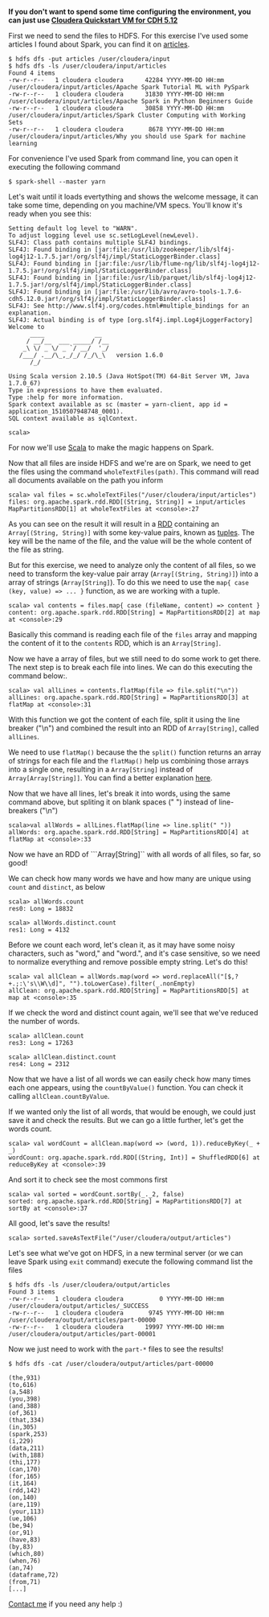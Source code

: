 **If you don't want to spend some time configuring the environment, you can just use  [Cloudera Quickstart VM for CDH 5.12](https://www.cloudera.com/downloads/quickstart_vms/5-12.html)**

First we need to send the files to HDFS. For this exercise I've used some articles I found about Spark, you can find it on [articles](articles).
```
$ hdfs dfs -put articles /user/cloudera/input
$ hdfs dfs -ls /user/cloudera/input/articles
Found 4 items
-rw-r--r--   1 cloudera cloudera      42284 YYYY-MM-DD HH:mm /user/cloudera/input/articles/Apache Spark Tutorial ML with PySpark
-rw-r--r--   1 cloudera cloudera      31830 YYYY-MM-DD HH:mm /user/cloudera/input/articles/Apache Spark in Python Beginners Guide
-rw-r--r--   1 cloudera cloudera      30858 YYYY-MM-DD HH:mm /user/cloudera/input/articles/Spark Cluster Computing with Working Sets
-rw-r--r--   1 cloudera cloudera       8678 YYYY-MM-DD HH:mm /user/cloudera/input/articles/Why you should use Spark for machine learning

```

For convenience I've used Spark from command line, you can open it executing the following command

```
$ spark-shell --master yarn
```

Let's wait until it loads evertything and shows the welcome message, it can take some time, depending on you machine/VM specs. You'll know it's ready when you see this:

```
Setting default log level to "WARN".
To adjust logging level use sc.setLogLevel(newLevel).
SLF4J: Class path contains multiple SLF4J bindings.
SLF4J: Found binding in [jar:file:/usr/lib/zookeeper/lib/slf4j-log4j12-1.7.5.jar!/org/slf4j/impl/StaticLoggerBinder.class]
SLF4J: Found binding in [jar:file:/usr/lib/flume-ng/lib/slf4j-log4j12-1.7.5.jar!/org/slf4j/impl/StaticLoggerBinder.class]
SLF4J: Found binding in [jar:file:/usr/lib/parquet/lib/slf4j-log4j12-1.7.5.jar!/org/slf4j/impl/StaticLoggerBinder.class]
SLF4J: Found binding in [jar:file:/usr/lib/avro/avro-tools-1.7.6-cdh5.12.0.jar!/org/slf4j/impl/StaticLoggerBinder.class]
SLF4J: See http://www.slf4j.org/codes.html#multiple_bindings for an explanation.
SLF4J: Actual binding is of type [org.slf4j.impl.Log4jLoggerFactory]
Welcome to
      ____              __
     / __/__  ___ _____/ /__
    _\ \/ _ \/ _ `/ __/  '_/
   /___/ .__/\_,_/_/ /_/\_\   version 1.6.0
      /_/

Using Scala version 2.10.5 (Java HotSpot(TM) 64-Bit Server VM, Java 1.7.0_67)
Type in expressions to have them evaluated.
Type :help for more information.
Spark context available as sc (master = yarn-client, app id = application_1510507948748_0001).
SQL context available as sqlContext.

scala> 
```

For now we'll use [Scala](https://www.scala-lang.org/) to make the magic happens on Spark.

Now that all files are inside HDFS and we're are on Spark, we need to get the files using the command ```wholeTextFiles(path)```. This command will read all documents available on the path you inform

```
scala> val files = sc.wholeTextFiles("/user/cloudera/input/articles")
files: org.apache.spark.rdd.RDD[(String, String)] = input/articles MapPartitionsRDD[1] at wholeTextFiles at <console>:27
```

As you can see on the result it will result in a [RDD](https://www.tutorialspoint.com/apache_spark/apache_spark_rdd.htm) containing an ```Array[(String, String)]``` with some key-value pairs, known as [tuples](https://alvinalexander.com/scala/scala-tuple-examples-syntax). The key will be the name of the file, and the value will be the whole content of the file as string.

But for this exercise, we need to analyze only the content of all files, so we need to transform the key-value pair array (```Array[(String, String)]```) into a array of strings (```Array[String]```). To do this we need to use the ```map{ case (key, value) => ... }``` function, as we are working with a tuple.

```
scala> val contents = files.map{ case (fileName, content) => content }
content: org.apache.spark.rdd.RDD[String] = MapPartitionsRDD[2] at map at <console>:29

```

Basically this command is reading each file of the ```files``` array and mapping the content of it to the  ```contents``` RDD, which is an ```Array[String]```.

Now we have a array of files, but we still need to do some work to get there. The next step is to break each file into lines. We can do this executing the command below:.


```
scala> val allLines = contents.flatMap(file => file.split("\n"))
allLines: org.apache.spark.rdd.RDD[String] = MapPartitionsRDD[3] at flatMap at <console>:31
```

With this function we got the content of each file, split it using the line breaker ("\n") and combined the result into an RDD of  ```Array[String]```, called ```allLines```.

We need to use ```flatMap()``` because the the ```split()``` function returns an array of strings for each file and the ```flatMap()``` help us combining those arrays into a single one, resulting in a ```Array[String]``` instead of ```Array[Array[String]]```. You can find a better explanation [here](https://data-flair.training/blogs/apache-spark-map-vs-flatmap/).

Now that we have all lines, let's break it into words, using the same command above, but spliting it on blank spaces (" ") instead of line-breakers ("\n")

```
scala>val allWords = allLines.flatMap(line => line.split(" "))
allWords: org.apache.spark.rdd.RDD[String] = MapPartitionsRDD[4] at flatMap at <console>:33

```

Now we have an RDD of ```Array[String]`` with all words of all files, so far, so good!

We can check how many words we have and how many are unique using ```count``` and ```distinct```, as below

```
scala> allWords.count
res0: Long = 18832

scala> allWords.distinct.count
res1: Long = 4132 
```

Before we count each word, let's clean it, as it may have some noisy characters, such as "word," and "word.", and it's case sensitive, so we need to normalize everything and remove possible empty string. Let's do this!

```
scala> val allClean = allWords.map(word => word.replaceAll("[$,?+.;:\'s\\W\\d]", "").toLowerCase).filter(_.nonEmpty)
allClean: org.apache.spark.rdd.RDD[String] = MapPartitionsRDD[5] at map at <console>:35
```

If we check the word and distinct count again, we'll see that we've reduced the number of words.

```
scala> allClean.count
res3: Long = 17263

scala> allClean.distinct.count
res4: Long = 2312 
```

Now that we have a list of all words we can easily check how many times each one appears, using the ```countByValue()``` function. You can check it calling ```allClean.countByValue```.

If we wanted only the list of all words, that would be enough, we could just save it and check the results. But we can go a little further, let's get the words count.

```
scala> val wordCount = allClean.map(word => (word, 1)).reduceByKey(_ + _)
wordCount: org.apache.spark.rdd.RDD[(String, Int)] = ShuffledRDD[6] at reduceByKey at <console>:39
```

And sort it to check see the most commons first

```
scala> val sorted = wordCount.sortBy(_._2, false)
sorted: org.apache.spark.rdd.RDD[String] = MapPartitionsRDD[7] at sortBy at <console>:37
```

All good, let's save the results!

```
scala> sorted.saveAsTextFile("/user/cloudera/output/articles")
```

Let's see what we've got on HDFS, in a new terminal server (or we can leave Spark using ```exit``` command) execute the following command list the files

```
$ hdfs dfs -ls /user/cloudera/output/articles
Found 3 items
-rw-r--r--   1 cloudera cloudera          0 YYYY-MM-DD HH:mm /user/cloudera/output/articles/_SUCCESS
-rw-r--r--   1 cloudera cloudera       9745 YYYY-MM-DD HH:mm /user/cloudera/output/articles/part-00000
-rw-r--r--   1 cloudera cloudera      19997 YYYY-MM-DD HH:mm /user/cloudera/output/articles/part-00001
```

Now we just need to work with the ```part-*``` files to see the results!

```
$ hdfs dfs -cat /user/cloudera/output/articles/part-00000

(the,931)
(to,616)
(a,548)
(you,398)
(and,388)
(of,361)
(that,334)
(in,305)
(spark,253)
(i,229)
(data,211)
(with,188)
(thi,177)
(can,170)
(for,165)
(it,164)
(rdd,142)
(on,140)
(are,119)
(your,113)
(ue,106)
(be,94)
(or,91)
(have,83)
(by,83)
(which,80)
(when,76)
(an,74)
(dataframe,72)
(from,71)
[...]
```

[Contact me](mailto:caiofabiomc@gmail.com) if you need any help :)
